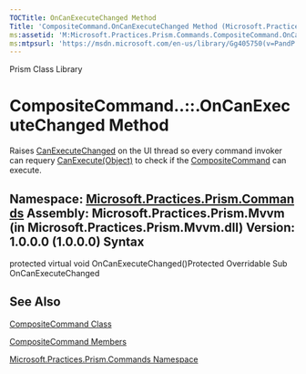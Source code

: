```yaml
---
TOCTitle: OnCanExecuteChanged Method
Title: 'CompositeCommand.OnCanExecuteChanged Method (Microsoft.Practices.Prism.Commands)'
ms:assetid: 'M:Microsoft.Practices.Prism.Commands.CompositeCommand.OnCanExecuteChanged'
ms:mtpsurl: 'https://msdn.microsoft.com/en-us/library/Gg405750(v=PandP.50)'
---
```


Prism Class Library

CompositeCommand..::.OnCanExecuteChanged Method
===============================================

Raises [CanExecuteChanged](http://msdn2.microsoft.com/en-us/library/ms523106) on the UI thread so every command invoker can requery [CanExecute(Object)](http://msdn2.microsoft.com/en-us/library/ms604093) to check if the [CompositeCommand](https://msdn.microsoft.com/t:microsoft.practices.prism.commands.compositecommand) can execute.

**Namespace:** [Microsoft.Practices.Prism.Commands](https://msdn.microsoft.com/n:microsoft.practices.prism.commands)
**Assembly:** Microsoft.Practices.Prism.Mvvm (in Microsoft.Practices.Prism.Mvvm.dll) Version: 1.0.0.0 (1.0.0.0)
Syntax
------

<span id="syntaxToggle"></span>protected virtual void OnCanExecuteChanged()Protected Overridable Sub OnCanExecuteChanged

See Also
--------

<span id="seeAlsoToggle"></span>
[CompositeCommand Class](https://msdn.microsoft.com/t:microsoft.practices.prism.commands.compositecommand)

[CompositeCommand Members](https://msdn.microsoft.com/allmembers.t:microsoft.practices.prism.commands.compositecommand)

[Microsoft.Practices.Prism.Commands Namespace](https://msdn.microsoft.com/n:microsoft.practices.prism.commands)
